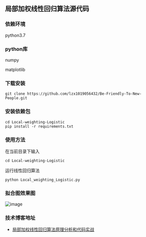 ## 局部加权线性回归算法源代码


### 依赖环境

python3.7

### python库

numpy 

matplotlib

### 下载安装

```
git clone https://github.com/lzx1019056432/Be-Friendly-To-New-People.git
```

### 安装依赖包

```
cd Local-weighting-Logistic
pip install -r requirements.txt
```

### 使用方法

在当前目录下输入

```
cd Local-weighting-Logistic
```

运行线性回归算法

```
python Local_weighting_Logistic.py
```

### 拟合图效果图


![image](https://imgconvert.csdnimg.cn/aHR0cHM6Ly9naXRlZS5jb20vemhlbnhpbmc4Ny9pbWFnZXN0b3Jlcy9yYXcvbWFzdGVyL2ltZy8yMDIwMDYyNDE2MjIyOS5wbmc?x-oss-process=image/format,png)





### 技术博客地址

* [局部加权线性回归算法原理分析和代码实战](https://blog.csdn.net/lzx159951/article/details/106946473)

